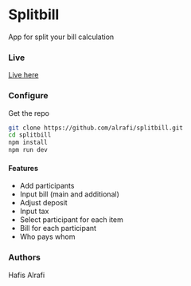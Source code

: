 # Splitbill

App for split your bill calculation

### Live

[Live here](https://splitbill.vercel.app/)

### Configure

Get the repo

```sh
git clone https://github.com/alrafi/splitbill.git
cd splitbill
npm install
npm run dev
```

#### Features

- Add participants
- Input bill (main and additional)
- Adjust deposit
- Input tax
- Select participant for each item
- Bill for each participant
- Who pays whom

### Authors

Hafis Alrafi
